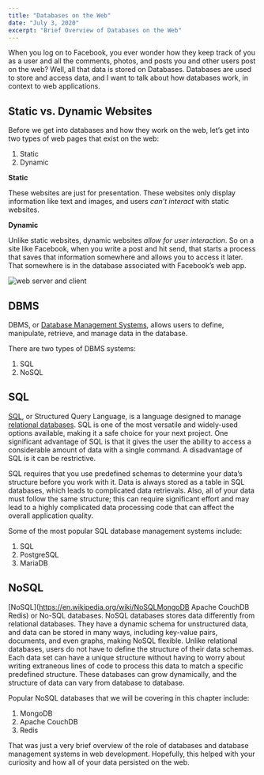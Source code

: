 ```yaml
---
title: "Databases on the Web"
date: "July 3, 2020"
excerpt: "Brief Overview of Databases on the Web"
---
```


When you log on to Facebook, you ever wonder how they keep track of you as a user and all the comments, photos, and posts you and other users post on the web? Well, all that data is stored on Databases. Databases are used to store and access data, and I want to talk about how databases work, in context to web applications.

## Static vs. Dynamic Websites

Before we get into databases and how they work on the web, let’s get into two types of web pages that exist on the web:

1. Static
2. Dynamic

**Static**

These websites are just for presentation. These websites only display information like text and images, and users *can’t interact* with static websites.

**Dynamic**

Unlike static websites, dynamic websites *allow for user interaction*. So on a site like Facebook, when you write a post and hit send, that starts a process that saves that information somewhere and allows you to access it later. That somewhere is in the database associated with Facebook’s web app.

![web server and client](https://miro.medium.com/v2/resize:fit:1400/format:webp/1*mlYo7WKQJK6aqkiciU3VLA.png)


## DBMS

DBMS, or [Database Management Systems](https://www.techopedia.com/definition/24361/database-management-systems-dbms), allows users to define, manipulate, retrieve, and manage data in the database.

There are two types of DBMS systems:

1. SQL
2. NoSQL

## SQL

[SQL](https://en.wikipedia.org/wiki/SQL), or Structured Query Language, is a language designed to manage [relational databases](https://en.wikipedia.org/wiki/Relational_database#RDBMS). SQL is one of the most versatile and widely-used options available, making it a safe choice for your next project. One significant advantage of SQL is that it gives the user the ability to access a considerable amount of data with a single command. A disadvantage of SQL is it can be restrictive.

SQL requires that you use predefined schemas to determine your data’s structure before you work with it. Data is always stored as a table in SQL databases, which leads to complicated data retrievals. Also, all of your data must follow the same structure; this can require significant effort and may lead to a highly complicated data processing code that can affect the overall application quality.

Some of the most popular SQL database management systems include:

1. SQL
2. PostgreSQL
3. MariaDB

## NoSQL

[NoSQL](https://en.wikipedia.org/wiki/NoSQLMongoDB
Apache CouchDB
Redis) or No-SQL databases. NoSQL databases stores data differently from relational databases. They have a dynamic schema for unstructured data, and data can be stored in many ways, including key-value pairs, documents, and even graphs, making NoSQL flexible. Unlike relational databases, users do not have to define the structure of their data schemas. Each data set can have a unique structure without having to worry about writing extraneous lines of code to process this data to match a specific predefined structure. These databases can grow dynamically, and the structure of data can vary from database to database.

Popular NoSQL databases that we will be covering in this chapter include:

1. MongoDB
2. Apache CouchDB
3. Redis

That was just a very brief overview of the role of databases and database management systems in web development. Hopefully, this helped with your curiosity and how all of your data persisted on the web.